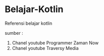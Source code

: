 # Belajar-Kotlin
Referensi belajar kotlin

sumber :
1. Chanel youtube Programmer Zaman Now
2. Chanel youtube Traversy Media
